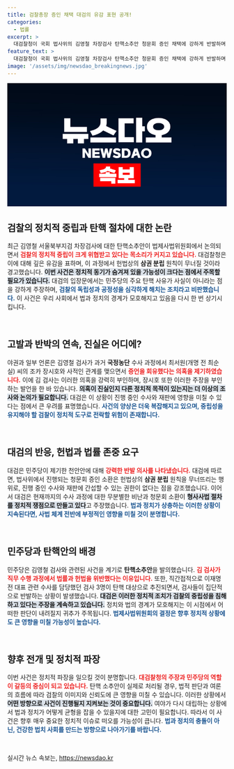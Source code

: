 ```yaml
---
title: 검찰총장 증인 채택 대검의 유감 표현 공개!
categories:
  - 법률
excerpt: >
  대검찰청이 국회 법사위의 김영철 차장검사 탄핵소추안 청문회 증인 채택에 강하게 반발하며 유감을 표명했다. 이 가운데 검찰의 정치적 중립과 삼권분립 원칙을 위반하고 있다는 비판이 제기되고 있다. 누가 진실을 감추고 있는 걸까? 클릭해 자세한 내용을 확인하세요!
feature_text: >
  대검찰청이 국회 법사위의 김영철 차장검사 탄핵소추안 청문회 증인 채택에 강하게 반발하며 유감을 표명했다. 이 가운데 검찰의 정치적 중립과 삼권분립 원칙을 위반하고 있다는 비판이 제기되고 있다. 누가 진실을 감추고 있는 걸까? 클릭해 자세한 내용을 확인하세요!
image: '/assets/img/newsdao_breakingnews.jpg'
---
```


<p><img src="/assets/img/newsdao_breakingnews.jpg" alt="flaretime 속보" /></p>

<h2 data-ke-size="size26">검찰의 정치적 중립과 탄핵 절차에 대한 논란</h2>

<p data-ke-size="size16">최근 김영철 서울북부지검 차장검사에 대한 탄핵소추안이 법제사법위원회에서 논의되면서 <b><span style="color: #ee2323;">검찰의 정치적 중립이 크게 위협받고 있다는 목소리가 커지고 있습니다.</span></b> 대검찰청은 이에 대해 깊은 유감을 표하며, 이 과정에서 헌법상의 <b>삼권 분립</b> 원칙이 무너질 것이라 경고했습니다. <b><span style="background-color: #21538527;">이번 사건은 정치적 동기가 숨겨져 있을 가능성이 크다는 점에서 주목할 필요가 있습니다.</span></b> 대검의 입장문에서는 민주당의 주요 탄핵 사유가 사실이 아니라는 점을 강하게 주장하며, <b><span style="color: #1a5490;">검찰의 독립성과 공정성을 심각하게 해치는 조치라고 비판했습니다.</span></b> 이 사건은 우리 사회에서 법과 정치의 경계가 모호해지고 있음을 다시 한 번 상기시킵니다.</p>

<p data-ke-size="size16">&nbsp;</p>

<h2 data-ke-size="size26">고발과 반박의 연속, 진실은 어디에?</h2>

<p data-ke-size="size16">야권과 일부 언론은 김영철 검사가 과거 <b>국정농단</b> 수사 과정에서 최서원(개명 전 최순실) 씨의 조카 장시호와 사적인 관계를 맺으면서 <b><span style="color: #ee2323;">증언을 회유했다는 의혹을 제기하였습니다.</span></b> 이에 김 검사는 이러한 의혹을 강력히 부인하며, 장시호 또한 이러한 주장을 부인하는 발언을 한 바 있습니다. <b><span style="background-color: #21538527;">의혹이 진실인지 다른 정치적 목적이 있는지는 더 이상의 조사와 논의가 필요합니다.</span></b> 대검은 이 상황이 진행 중인 수사와 재판에 영향을 미칠 수 있다는 점에서 큰 우려를 표명했습니다. <b><span style="color: #1a5490;">사건의 양상은 더욱 복잡해지고 있으며, 중립성을 유지해야 할 검찰이 정치적 도구로 전락할 위험이 존재합니다.</span></b></p>

<p data-ke-size="size16">&nbsp;</p>

<h2 data-ke-size="size26">대검의 반응, 헌법과 법률 존중 요구</h2>

<p data-ke-size="size16">대검은 민주당이 제기한 천안안에 대해 <b><span style="color: #ee2323;">강력한 반발 의사를 나타냈습니다.</span></b> 대검에 따르면, 법사위에서 진행되는 청문회 증인 소환은 헌법상의 <b>삼권 분립</b> 원칙을 무너뜨리는 행위로, 진행 중인 수사와 재판에 간섭할 수 있는 권한이 없다는 점을 강조했습니다. 이어서 대검은 현재까지의 수사 과정에 대한 무분별한 비난과 청문회 소환이 <b><span style="background-color: #21538527;">형사사법 절차를 정치적 쟁점으로 만들고 있다</span></b>고 주장했습니다. <b><span style="color: #1a5490;">법과 정치가 상충하는 이러한 상황이 지속된다면, 사법 체계 전반에 부정적인 영향을 미칠 것이 분명합니다.</span></b></p>

<p data-ke-size="size16">&nbsp;</p>

<h2 data-ke-size="size26">민주당과 탄핵안의 배경</h2>

<p data-ke-size="size16">민주당은 김영철 검사와 관련된 사건을 계기로 <b>탄핵소추안</b>을 발의했습니다. <b><span style="color: #ee2323;">김 검사가 직무 수행 과정에서 법률과 헌법을 위반했다는 이유입니다.</span></b> 또한, 직간접적으로 이재명 전 대표 관련 수사를 담당했던 검사 3명이 탄핵 대상으로 추진되면서, 검사들이 집단적으로 반발하는 상황이 발생했습니다. <b><span style="background-color: #21538527;">대검은 이러한 정치적 조치가 검찰의 중립성을 침해하고 있다는 주장을 계속하고 있습니다.</span></b> 정치와 법의 경계가 모호해지는 이 시점에서 어떠한 판단이 내려질지 귀추가 주목됩니다. <b><span style="color: #1a5490;">법제사법위원회의 결정은 향후 정치적 상황에도 큰 영향을 미칠 가능성이 높습니다.</span></b></p>

<p data-ke-size="size16">&nbsp;</p>

<h2 data-ke-size="size26">향후 전개 및 정치적 파장</h2>

<p data-ke-size="size16">이번 사건은 정치적 파장을 일으킬 것이 분명합니다. <b><span style="color: #ee2323;">대검찰청의 주장과 민주당의 역할이 갈등의 중심이 되고 있습니다.</span></b> 탄핵 소추안이 실제로 처리될 경우, 법적 판단과 여론의 흐름에 따라 검찰의 이미지와 신뢰도에 큰 영향을 미칠 수 있습니다. 이러한 상황에서 <b><span style="background-color: #21538527;">어떤 방향으로 사건이 진행될지 지켜보는 것이 중요합니다.</span></b> 여야가 다시 대립하는 상황에서 법과 정치가 어떻게 균형을 잡을 수 있을지에 대한 고민이 필요합니다. 따라서 이 사건은 향후 매우 중요한 정치적 이슈로 떠오를 가능성이 큽니다. <b><span style="color: #1a5490;">법과 정치의 충돌이 아닌, 건강한 법치 사회를 만드는 방향으로 나아가기를 바랍니다.</span></b></p>

<p data-ke-size="size16">&nbsp;</p>
실시간 뉴스 속보는, <a href="https://newsdao.kr" rel="dofollow">https://newsdao.kr</a>


